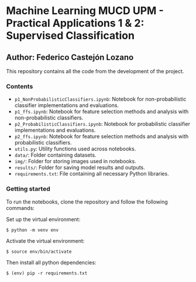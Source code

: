 # Machine Learning MUCD UPM - Practical Applications 1 & 2: Supervised Classification
## Author: Federico Castejón Lozano

This repository contains all the code from the development of the project.

### Contents
* `p1_NonProbabilisticClassifiers.ipynb`: Notebook for non-probabilistic classifier implementations and evaluations.
* `p1_ffs.ipynb`: Notebook for feature selection methods and analysis with non-probabilistic classifiers.
* `p2_ProbabilisticClassifiers.ipynb`: Notebook for probabilistic classifier implementations and evaluations.
* `p2_ffs.ipynb`: Notebook for feature selection methods and analysis with probabilistic classifiers.
* `utils.py`: Utility functions used across notebooks.
* `data/`: Folder containing datasets.
* `img/`: Folder for storing images used in notebooks.
* `results/`: Folder for saving model results and outputs.
* `requirements.txt`: File containing all necessary Python libraries.

### Getting started

To run the notebooks, clone the repository and follow the following commands:

Set up the virtual environment:
```console
$ python -m venv env
```
Activate the virtual environment:
```console
$ source env/bin/activate
```
Then install all python dependencies:

```console
$ (env) pip -r requirements.txt
```


